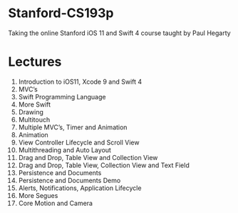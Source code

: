 # Stanford-CS193p
Taking the online Stanford iOS 11 and Swift 4 course taught by Paul Hegarty

# Lectures
1. Introduction to iOS11, Xcode 9 and Swift 4
2. MVC’s
3. Swift Programming Language
4. More Swift
5. Drawing
6. Multitouch
7. Multiple MVC’s, Timer and Animation
8. Animation
9. View Controller Lifecycle and Scroll View
10. Multithreading and Auto Layout
11. Drag and Drop, Table View and Collection View
12. Drag and Drop, Table View, Collection View and Text Field
13. Persistence and Documents
14. Persistence and Documents Demo
15. Alerts, Notifications, Application Lifecycle
16. More Segues
17. Core Motion and Camera
